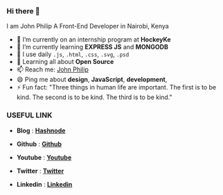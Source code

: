 ### Hi there 👋


I am John Philip A Front-End Developer in Nairobi, Kenya

- 🔭 I’m currently on an internship program at **HockeyKe**
- 🌱 I’m currently learning **EXPRESS JS** and **MONGODB**
- 👯 I use daily `.js`, `.html`, `.css`, `.svg`, `.psd`
- 💬 Learning all about **Open Source**
- 📫 Reach me: [John Philip](https://www.linkedin.com/in/amjohnphilip/)
- 😄 Ping me about **design**, **JavaScript**, **development**,
- ⚡ Fun fact: "Three things in human life are important. The first is to be kind. The second is to be kind. The third is to be kind."


### USEFUL LINK

-  **Blog**         :   **[Hashnode](https://amjohnphilip.hashnode.dev/)**

-  **Github**       :   **[Github](https://github.com/developerphilo/)**

-  **Youtube**      :   **[Youtube](https://www.youtube.com/channel/UCNCzNrpq0fHxFqQYCmbwAcA?view_as=subscriber)**

-  **Twitter**      :   **[Twitter](https://twitter.com/amjohnphilip)**

-  **Linkedin**     :   **[Linkedin](https://www.linkedin.com/in/amjohnphilip/)**



